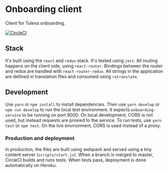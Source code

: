 Onboarding client
=================

Client for Tuleva onboarding.

[![CircleCI](https://circleci.com/gh/TulevaEE/onboarding-client/tree/master.svg?style=shield)](https://circleci.com/gh/TulevaEE/onboarding-client/tree/master)

## Stack

It's built using the `react` and `redux` stack. It's tested using `jest`. All routing happens on the client side, using `react-router`. Bindings between the router and redux are handled with `react-router-redux`. All strings in the application
are defined in translation files and consumed using `retranslate`.

## Development

Use `yarn` or `npm install` to install dependencies. Then use `yarn develop` or `npm run develop` to run the local test environment. It expects `onboarding-service` to be running on port 9000. On local development, CORS is not used, but instead requests are proxied to the service. To run tests, use `yarn test` or `npm test`. On the live environment, CORS is used instead of a proxy.

### Production and deployment

In production, the files are built using webpack and served using a tiny content server (`scripts/start.js`). When a branch is merged to master, CircleCI builds and runs tests. When tests pass, deployment is done automatically on Heroku.
